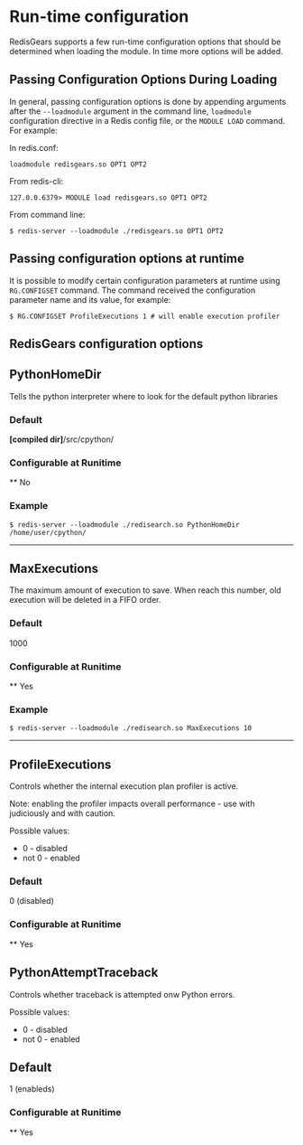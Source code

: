 # Run-time configuration

RedisGears supports a few run-time configuration options that should be determined when loading the module. In time more options will be added.

## Passing Configuration Options During Loading

In general, passing configuration options is done by appending arguments after the `--loadmodule` argument in the command line, `loadmodule` configuration directive in a Redis config file, or the `MODULE LOAD` command. For example:

In redis.conf:

```
loadmodule redisgears.so OPT1 OPT2
```

From redis-cli:

```
127.0.0.6379> MODULE load redisgears.so OPT1 OPT2
```

From command line:

```
$ redis-server --loadmodule ./redisgears.so OPT1 OPT2
```

## Passing configuration options at runtime

It is possible to modify certain configuration parameters at runtime using `RG.CONFIGSET` command. The command received the configuration parameter name and its value, for example:
```
$ RG.CONFIGSET ProfileExecutions 1 # will enable execution profiler
```

## RedisGears configuration options

## PythonHomeDir

Tells the python interpreter where to look for the default python libraries

### Default

**[compiled dir]**/src/cpython/

### Configurable at Runitime

** No

### Example

```
$ redis-server --loadmodule ./redisearch.so PythonHomeDir /home/user/cpython/
```

---

## MaxExecutions

The maximum amount of execution to save. When reach this number, old execution will be deleted in a FIFO order.

### Default

1000

### Configurable at Runitime

** Yes

### Example

```
$ redis-server --loadmodule ./redisearch.so MaxExecutions 10
```

---

## ProfileExecutions

Controls whether the internal execution plan profiler is active.

Note: enabling the profiler impacts overall performance - use with judiciously and with caution.

Possible values:
* 0 - disabled
* not 0 - enabled

### Default

0 (disabled)

### Configurable at Runitime

** Yes

## PythonAttemptTraceback

Controls whether traceback is attempted onw Python errors.

Possible values:
* 0 - disabled
* not 0 - enabled

## Default

1 (enableds)

### Configurable at Runitime

** Yes